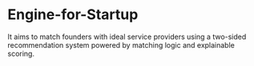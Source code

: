 # Engine-for-Startup
It aims to match founders with ideal service providers using a two-sided recommendation system powered by matching logic and explainable scoring.

